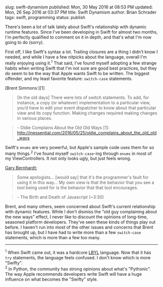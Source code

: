 slug: swift-dynamism
published: Mon, 30 May 2016 at 08:53 PM
updated: Mon, 26 Sep 2016 at 03:37 PM
title: Swift Dynamism
author: Brian Schrader
tags: swift, programming
status: publish

There's been a lot of talk lately about Swift's relationship with dynamic runtime features. Since I've been developing in Swift for almost two months, I'm perfectly qualified to comment on it in depth, and that's what I'm now going to do (sorry).

First off, I like Swift's syntax a lot. Trailing closures are a thing
I didn't know I needed, and while I have a few nitpicks about the language,
overall I'm really enjoying using it.<sup>1</sup> That said, I've found myself
adopting a few strange habits when writing Swift that I'm not sure are good best
practices, but they do seem to be the way that Apple wants Swift to be written. The biggest offender, and my least favorite feature: `switch-case` statements.


[Brent Simmons:][1]
> [In the old days] There were lots of switch statements. To add, for instance, a copy (or
> whatever) implementation to a particular view, you’d have to edit your event
> dispatcher to know about that particular view and its copy function. Making
> changes required making changes in various places. 

> \- Oldie Complains About the Old Old Ways
[1]: http://inessential.com/2016/05/25/oldie_complains_about_the_old_old_ways

Swift's `enums` are very powerful, but Apple's sample code uses them for so many things.<sup>2</sup> I've found myself `switch-case`-ing through `enums` in most of my ViewControllers. It not only looks ugly, but just feels wrong. 

[Gary Bernhardt:][2]
> Some apologists... [would say] that
> it's the programmer's fault for using it in this way... My own view is that 
> the behavior that you see a tool being used for is the behavior that that 
> tool encourages.

> \- The Birth and Death of Javascript (~3:30) 

[2]: https://www.destroyallsoftware.com/talks/the-birth-and-death-of-javascript

Brent, and many others, seem concerned about Swift's current relationship with
dynamic features. While I don't dismiss the "old guy complaining about the
new ways" effect, I never like to discount the opinions of long-time, seasoned platform developers. They've seen these kinds of things play out before. I haven't run into most of the other issues and concerns that Brent has brought up, but I have had to write more than a few `switch-case` statements, which is more than a few too many. 


-------

<div class="footnote">
<sup>1</sup> When Swift came out, it was a hardcore <a href="http://www.oranlooney.com/lbyl-vs-eafp/">LBYL</a> language. Now that it has <code>try</code> statements, the language feels confused. I don't know which is more "Swifty".
<br />
<sup>2</sup> In Python, the community has strong opinions about what's "Pythonic". The way Apple recommends developers write Swift will have a huge influence on what becomes the "Swifty" style.
 
